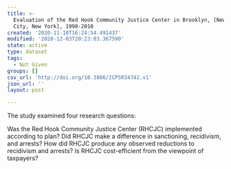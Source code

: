 ```yaml
---
title: >-
  Evaluation of the Red Hook Community Justice Center in Brooklyn, [New York
  City, New York], 1998-2010
created: '2020-11-10T16:24:54.491437'
modified: '2020-12-03T20:23:03.367590'
state: active
type: dataset
tags:
  - Not Given
groups: []
csv_url: 'http://doi.org/10.3886/ICPSR34742.v1'
json_url: ''
layout: post

---
```

The study examined four research questions:

Was the Red Hook Community Justice Center (RHCJC) implemented according to plan?
Did RHCJC make a difference in sanctioning, recidivism, and arrests?
How did RHCJC produce any observed reductions to recidivism and arrests?
Is RHCJC cost-efficient from the viewpoint of taxpayers?
